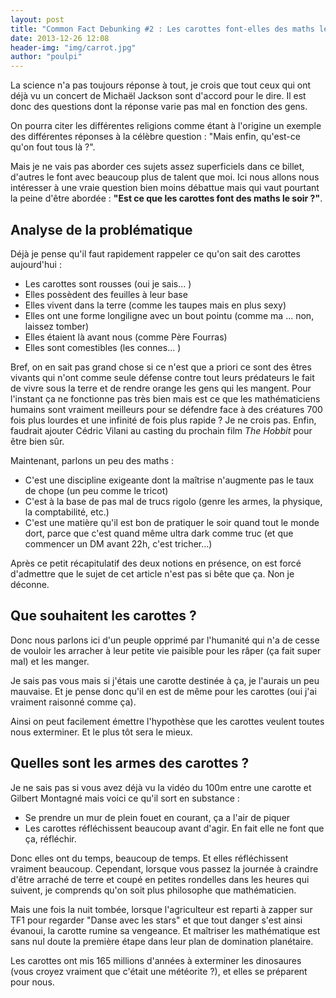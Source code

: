 ```yaml
---
layout: post
title: "Common Fact Debunking #2 : Les carottes font-elles des maths le soir ?"
date: 2013-12-26 12:08
header-img: "img/carrot.jpg"
author: "poulpi"
---
```


La science n'a pas toujours réponse à tout, je crois que tout ceux qui ont déjà vu un concert de 
Michaël Jackson sont d'accord pour le dire. Il est donc des questions dont la réponse varie pas mal 
en fonction des gens. 

On pourra citer les différentes religions comme étant à l'origine un exemple des différentes réponses 
à la célèbre question : "Mais enfin, qu'est-ce qu'on fout tous là ?".

Mais je ne vais pas aborder ces sujets assez superficiels dans ce billet, d'autres le font avec beaucoup 
plus de talent que moi. Ici nous allons nous intéresser à une vraie question bien moins débattue mais qui 
vaut pourtant la peine d'être abordée : **"Est ce que les carottes font des maths le soir ?"**. 

## Analyse de la problématique

Déjà je pense qu'il faut rapidement rappeler ce qu'on sait des carottes aujourd'hui :

- Les carottes sont rousses (oui je sais... ) 
- Elles possèdent des feuilles à leur base 
- Elles vivent dans la terre (comme les taupes mais en plus sexy) 
- Elles ont une forme longiligne avec un bout pointu (comme ma ... non, laissez tomber)
- Elles étaient là avant nous (comme Père Fourras)
- Elles sont comestibles (les connes... ) 

Bref, on en sait pas grand chose si ce n'est que a priori ce sont des êtres vivants qui n'ont comme seule défense 
contre tout leurs prédateurs le fait de vivre sous la terre et de rendre orange les gens qui les mangent. Pour 
l'instant ça ne fonctionne pas très bien mais est ce que les mathématiciens humains sont vraiment meilleurs pour 
se défendre face à des créatures 700 fois plus lourdes et une infinité de fois plus rapide ? Je ne crois pas. 
Enfin, faudrait ajouter Cédric Vilani au casting du prochain film *The Hobbit* pour être bien sûr. 

Maintenant, parlons un peu des maths :

- C'est une discipline exigeante dont la maîtrise n'augmente pas le taux de chope (un peu comme le tricot) 
- C'est à la base de pas mal de trucs rigolo (genre les armes, la physique, la comptabilité, etc.) 
- C'est une matière qu'il est bon de pratiquer le soir quand tout le monde dort, parce que c'est quand même 
ultra dark comme truc (et que commencer un DM avant 22h, c'est tricher...) 

Après ce petit récapitulatif des deux notions en présence, on est forcé d'admettre que le sujet de cet article 
n'est pas si bête que ça. Non je déconne.

## Que souhaitent les carottes ? 

Donc nous parlons ici d'un peuple opprimé par l'humanité qui n'a de cesse de vouloir les arracher à leur petite 
vie paisible pour les râper (ça fait super mal) et les manger. 

Je sais pas vous mais si j'étais une carotte destinée à ça, je l'aurais un peu mauvaise. Et je pense donc qu'il en 
est de même pour les carottes (oui j'ai vraiment raisonné comme ça).

Ainsi on peut facilement émettre l'hypothèse que les carottes veulent toutes nous exterminer. Et le plus tôt sera le mieux. 

## Quelles sont les armes des carottes ? 

Je ne sais pas si vous avez déjà vu la vidéo du 100m entre une carotte et Gilbert Montagné mais voici ce qu'il sort en substance :

- Se prendre un mur de plein fouet en courant, ça a l'air de piquer 
- Les carottes réfléchissent beaucoup avant d'agir. En fait elle ne font que ça, réfléchir.

Donc elles ont du temps, beaucoup de temps. Et elles réfléchissent vraiment beaucoup. Cependant, lorsque vous passez 
la journée à craindre d'être arraché de terre et coupé en petites rondelles dans les heures qui suivent, je comprends 
qu'on soit plus philosophe que mathématicien.

Mais une fois la nuit tombée, lorsque l'agriculteur est reparti à zapper sur TF1 pour regarder "Danse avec les stars" 
et que tout danger s'est ainsi évanoui, la carotte rumine sa vengeance. Et maîtriser les mathématique est sans nul doute 
la première étape dans leur plan de domination planétaire.

Les carottes ont mis 165 millions d'années à exterminer les dinosaures (vous croyez vraiment que c'était une météorite ?), et elles se préparent pour nous.